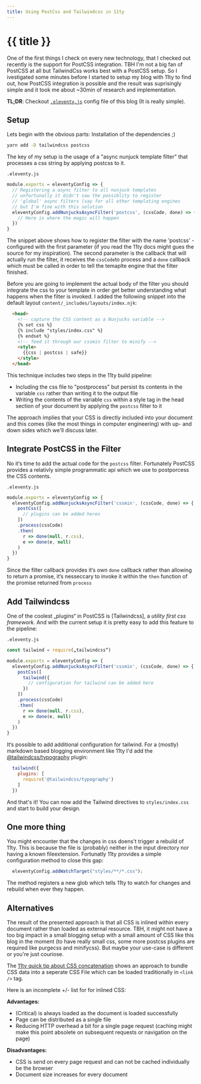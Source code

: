 ```yaml
---
title: Using PostCss and Tailwindcss in 11ty
---
```


# {{ title }}

One of the first things I check on every new technology, that I checked out recently is the support for PostCSS integration. TBH I'm not a big fan of PostCSS at all but TailwindCss works best with a PostCSS setup. So I ivestigated some minutes before I started to setup my blog with 11ty to find out, how PostCSS integration is possible and the result was suprisingly simple and it took me about ~30min of research and implementation.

**TL;DR**: Checkout [`.eleventy.js`]() config file of this blog (It is really simple).

## Setup

Lets begin with the obvious parts: Installation of the dependencies ;)

```bash
yarn add -D tailwindcss postcss``` 

The key of my setup is the usage of a "async nunjuck template filter" that processes a css string by applying postcss to it.


`.eleventy.js` 

```js
module.exports = eleventyConfig => {
  // Registering a async filter to all nunjuck templates
  // unfortunally it didn't saw the possiblity to register 
  // 'global' async filters (say for all other templating engines
  // but I'm fine with this solution
  eleventyConfig.addNunjucksAsyncFilter('postcss', (cssCode, done) => {
    // Here is where the magic will happen
  })
}
```

The snippet above shows how to register the filter with the name 'postcss' - configured with the first parameter (if you read the 11ty docs might gues the source for my inspiration). The second parameter is the callback that will actually run the filter, it receives the `cssCode`to process and a `done` callback which must be called in order to tell the temaplte engine that the filter finished.

Before you are going to implement the actual body of the filter you should integrate the css to your template in order get better understanding what happens when the filter is invoked. I added the following snippet into the default layout `content/_includes/layouts/index.njk`:

```html
  <head>
    <!-- capture the CSS content as a Nunjucks variable -->
    {% set css %}
    {% include "styles/index.css" %}
    {% endset %}
    <!-- feed it through our cssmin filter to minify -->
    <style>
      {{css | postcss | safe}}
    </style>
  </head>
``` 

This technique includes two steps in the 11ty build pipeline:
 
- Including the css file to "postprocess" but persist its contents in the variable `css` rather than writing it to the output file
- Writing the contents of the variable `css` within a style tag in the head section of your document by applying the `postcss` filter to it

The approach implies that your CSS is directly included into your document and this comes (like the most things in computer engineering) with up- and down sides which we'll discuss later.

## Integrate PostCSS in the Filter

No it‘s time to add the actual code for the `postcss` filter. Fortunately PostCSS provides a relativly simple programmatic api which we use to postporcess the CSS contents. 

`.eleventy.js` 

```js
module.exports = eleventyConfig => {
  eleventyConfig.addNunjucksAsyncFilter('cssmin', (cssCode, done) => {
    postCss([
      // plugins can be added heres
    ])
    .process(cssCode)
    .then(
      r => done(null, r.css), 
      e => done(e, null)
    )
  })
}
```

Since the filter callback provides it‘s own `done` callback rather than allowing to return a promise, it‘s nesseccary to invoke it within the `then` function of the promise returned from `process` 

## Add Tailwindcss

One of the coolest „plugins“ in PostCSS is [Tailwindcss], a _utility first css framework_. And with the current setup it is pretty easy to add this feature to the pipeline:  


`.eleventy.js` 

```js
const tailwind = require(„tailwindcss“)

module.exports = eleventyConfig => {
  eleventyConfig.addNunjucksAsyncFilter('cssmin', (cssCode, done) => {
    postCss([
      tailwind({
        // configuration for tailwind can be added here
      })
    ])
    .process(cssCode)
    .then(
      r => done(null, r.css), 
      e => done(e, null)
    )
  })
}
```

It‘s possible to add additional configuration for tailwind. For a (mostly) markdown based blogging environment like 11ty I'd add the [@tailwindcss/typography]() plugin:

```js
  tailwind({
    plugins: [
      require('@tailwindcss/typography')
    ]
  })
```

And that's it! You can now add the Tailwind directives to `styles/index.css` and start to build your design.

## One more thing

You might encounter that the changes in css doens't trigger a rebuild of 11ty. This is because the file is (probably) neither in the input directory nor having a known fileextension. Fortunatly 11ty provides a simple configuration method to close this gap:

```js
  eleventyConfig.addWatchTarget("styles/**/*.css");
```

The method registers a new glob which tells 11ty to watch for changes and rebuild when ever they happen.

## Alternatives

The result of the presented approach is that all CSS is inlined within every document rather than loaded as external resource. TBH, it might not have a too big impact in a small blogging setup with a small amount of CSS like this blog in the moment (to have really small css, some more postcss plugins are required like purgecss and minifycss). But maybe your use-case is different or you're just couriose.

The [11ty quick tip about CSS concatenation](https://www.11ty.dev/docs/quicktips/concatenate/) shows an approach to bundle CSS data into a seperate CSS File which can be loaded traditionally in `<link />` tag.

Here is an incomplete +/- list for for inlined CSS:

**Advantages:**

- (Critical) is always loaded as the document is loaded successfully
- Page can be distributed as a single file
- Reducing HTTP overhead a bit for a single page request (caching might make this point absolete on subsequent requests or navigation on the  page)

**Disadvantages:**

- CSS is send on every page request and can not be cached individually be the browser
- Document size increases for every document